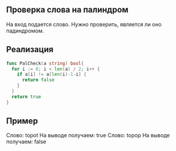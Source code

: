 ## Проверка слова на палиндром

На вход подается слово. Нужно проверить, является ли оно падиндромом.

## Реализация 

```go
func PalCheck(a string) bool{
  for i := 0; i < len(a) / 2; i++ {
    if a[i] != a[len(i)-1-i] {
      return false
    }
  }
  return true
}
```

## Пример

Слово: topot  На выводе получаем: true
Слово: topop  На выводе получаем: false
